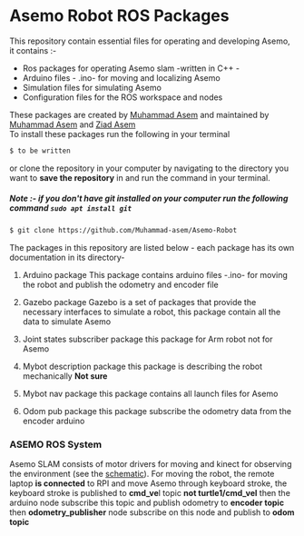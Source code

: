 # Asemo Robot ROS Packages

This repository contain essential files for operating and developing Asemo, it contains :-

  - Ros packages for operating Asemo slam -written in C++ -
  - Arduino files - .ino- for moving and localizing Asemo
  - Simulation files for simulating Asemo
  - Configuration files for the ROS workspace and nodes

These packages are created by [Muhammad Asem](https://github.com/Muhammad-asem) and maintained by [Muhammad Asem](https://github.com/Muhammad-asem) and [Ziad Asem](https://github.com/ziadasem)   
To install these packages run the following in your terminal

```sh
$ to be written 
```

or clone the repository in your computer by navigating to the directory you want to **save the repository** in and run the command in your terminal.
##### Note :- if you don't have git installed on your computer run the following command  `sudo apt install git`


```sh
$ git clone https://github.com/Muhammad-asem/Asemo-Robot
```
The packages in this repository are listed below - each package has its own documentation in its directory-
1. Arduino package
    This package contains arduino files -.ino- for moving the robot and publish the odometry and encoder file
1. Gazebo package
     Gazebo is a set of packages that provide the necessary interfaces to simulate a robot, this package contain all the data to simulate Asemo 

1. Joint states subscriber package
   this package for Arm robot not for Asemo

1. Mybot description package
   this package is describing the robot mechanically  **Not sure**

1. Mybot nav package
   this package contains all launch files for Asemo

1. Odom pub package
   this package subscribe the odometry data from the encoder arduino

### ASEMO ROS System
Asemo SLAM consists of motor drivers for moving and kinect for observing the environment (see the [schematic](https://ibb.co/2FccxP3)). For moving the robot, the remote laptop **is connected** to RPI and move Asemo through keyboard stroke, the keyboard stroke is published to **cmd_ve**l topic **not turtle1/cmd_vel** then the arduino node subscribe this topic and publish odometry to **encoder topic** then **odometry_publisher** node subscribe on this node and publish to **odom topic**
